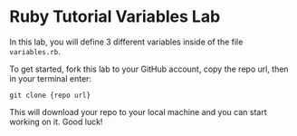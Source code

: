 <h1>Ruby Tutorial Variables Lab</h1>

In this lab, you will define 3 different variables inside of the file `variables.rb`.

To get started, fork this lab to your GitHub account, copy the repo url, then in your terminal enter:

```
git clone {repo url}
```

This will download your repo to your local machine and you can start working on it. Good luck!